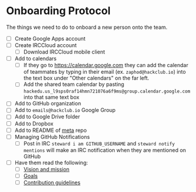 # Onboarding Protocol

The things we need to do to onboard a new person onto the team.

- [ ] Create Google Apps account
- [ ] Create IRCCloud account
  - [ ] Download IRCCloud mobile client
- [ ] Add to calendars
  - [ ] If they go to https://calendar.google.com they can add the calendar of
    teammates by typing in their email (ex. `zaphod@hackclub.io`) into the
    text box under "Other calendars" on the far left.
  - [ ] Add the shared team calendar by pasting
    `hackedu.us_l9sps0raf14hmn721076a6f9ms@group.calendar.google.com` into that
    same text box
- [ ] Add to GitHub organization
- [ ] Add to `emails@hackclub.io` Google Group
- [ ] Add to Google Drive folder
- [ ] Add to Dropbox
- [ ] Add to README of [meta](https://github.com/hackclub/meta) repo
- [ ] Managing GitHub Notifications
  - [ ] Post in IRC `steward i am GITHUB_USERNAME` and `steward notify mentions`
    will make an IRC notification when they are mentioned on GitHub
- [ ] Have them read the following:
  - [ ] [Vision and mission](README.md#vision-and-mission)
  - [ ] [Goals](GOALS.md)
  - [ ] [Contribution guidelines](https://github.com/hackclub/hackclub/blob/master/CONTRIBUTING.md)
